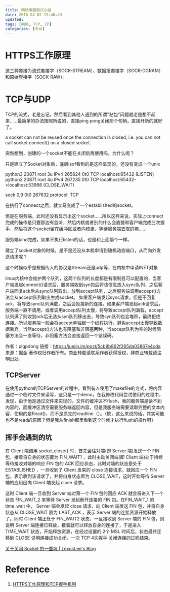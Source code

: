 ```yaml
---
title: 网络编程面试小结
date: 2018-04-02 19:46:49
updated:
tags: [网络, TCP, IP]
categories: [专业]
---
```


# HTTPS工作原理

这三种套接为流式套接字（SOCK-STREAM）、数据报套接字（SOCK-DGRAM）和原始套接字（SOCK-RAW）。

# TCP与UDP

TCP的流式，老是忘记，然后看到其他人遇到的所谓"粘包"问题就老是想不起来……最简单的办法按照所说的，直接ping pong关闭那个句柄，直接开新的就好了。

a socket can not be reused once the connection is closed, i.e. you can not call socket.connect() on a closed socket.

突然想到，创建的一个socket不能在关闭后再使用吗，为什么呢？

只是建立了Socket对象后，底层lsof看到的是这样呈现的，还没有变成一个unix 

python3   20871 root    3u  IPv4             265824       0t0      TCP localhost:65432 (LISTEN)
python3   20871 root    4u  IPv4             267235       0t0      TCP localhost:65432->localhost:53966 (CLOSE_WAIT)

 sock    0,9       0t0   267632 protocol: TCP

在执行了connect之后，就立马变成了一个established的socket。

但是在服务端，此时还没有显示出这个socket……所以这样来说，实际上connect完成的操作是只要那边有监听，然后内核或者别的什么会直接和客户端完成三次握手，然后将这个socket留在缓冲区或者内核里，等待服务端去取的嘛……

服务端bind完成，如果不执行listen的话，也是和上面那个一样。

建立了socket对象的时候，是不是还没从本机申请到随机动态端口，从而向外发送请求呢？

这个时候似乎是根据传入的协议是Stream还是udp等，在内核中申请INET对象

linux内核中会维护两个队列，这两个队列的长度都是有限制且可以配置的，当客户端发起connect()请求后，服务端收到syn包后将该信息放入sync队列，之后客户端回复ack后从sync队列取出，放到accept队列，之后服务端调用accept()方法会从accept队列取出生成socket。
如果客户端发起sync请求，但是不回复ack，将导致sync队列满载，之后会拒接新的连接。如果客户端发起ack请求后，服务端一直不调用，或者调用accept队列太慢，将导致accept队列满载，accept队列满了则收到ack后无法从syn队列移出去，导致syn队列也会堆积，最终拒绝连接。所以服务端一般会将accept单独起一个线程执行，避免accept太慢导致数据丢弃。当然accept()方法也有阻塞和非阻塞两种，当accept队列为空的时候阻塞方法会一直等待，非阻塞方法会直接返回一个错误码。

作者：pigpdong
链接：https://juejin.im/post/5cb9b862f265da03867e4cda
来源：掘金
著作权归作者所有。商业转载请联系作者获得授权，非商业转载请注明出处。

## TCPServer

在使用python的TCPServer的过程中，看到有人使用了makefile的方式，将内容通过一个临时文件来读写，这只是一个demo，在我修改代码尝试使用的过程中，发现，由于他是通过文件来实现的，文件的缓冲区不flush，我的服务端是读不到内容的，而缓冲区清空需要服务端返回内容，但是我服务端需要读取完整的文本内容，使用的是Read()，而不是原先的readline（）。（欸，这么来说的话，其实可能也不是read的原因？但是我从finish那里看到这个时候才执行flush的操作呀）


## 挥手会遇到的坑

在 Client 端调用 socket.close() 时，首先会往对端(即 Server 端)发送一个 FIN 包，接着将自身的状态置为 FIN_WAIT1 ，此时主动关闭端(即 Client 端)处于持续等待接收对端的响应 FIN 包的 ACK 回应状态，此时对端的状态是处于 ESTABLISHED ，一旦收到了 Client 发来的 close 连接请求，就回应一个 FIN 包，表示收到该请求了，并将自身状态置为 CLOSE_WAIT，这时开始等待 Server 端的应用层向 Client 端发起 close 请求。

这时 Client 端一旦收到 Server 端对第一个 FIN 包的回应 ACK 就会将进入下一个状态 FIN_WAIT_2 来等待 Server 发起断开连接的 FIN 包。在FIN_WAIT_1 的 time_wait 中， Server 端会发起 close 请求，向 Client 端发送 FIN 包，并将自身状态从 CLOSE_WAIT 置为 LAST_ACK ，表示 Server 端的连接资源开始释放了。同时 Client 端正处于 FIN_WAIT2 状态，一旦接收到 Server 端的 FIN 包，则说明 Server 端连接已释放，接着就可以释放自身的连接了，于是进入 TIME_WAIT 状态，开始释放资源，在经过设置的 2个 MSL 时间后，状态最终迁移到 CLOSE 说明连接成功关闭，一次 TCP 4次挥手 关闭连接的过程结束。

[关于关闭 Socket 的一些坑 \| LexusLee's Blog](https://lexuslee.me/2017/09/06/close-socket/)

# Reference
1. [HTTPS工作原理和TCP握手机制](https://www.cnblogs.com/ttltry-air/archive/2012/08/20/2647898.html)
